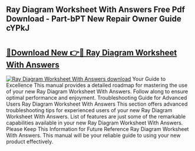 ## Ray Diagram Worksheet With Answers Free Pdf Download - Part-bPT New Repair Owner Guide cYPkJ

# <h2><a href="http://dfln1p2.blite.top/?on=Ray+Diagram+Worksheet+With+Answers">🔗Download New 👉🔴 Ray Diagram Worksheet With Answers</a></h2>

[![Ray Diagram Worksheet With Answers download](https://i.imgur.com/lujVjoI.png)](http://dfln1p2.blite.top/?on=Ray+Diagram+Worksheet+With+Answers)
Your Guide to Excellence This manual provides a detailed roadmap for mastering the use of your new Ray Diagram Worksheet With Answers. Follow along to ensure optimal performance and enjoyment. Troubleshooting Guide for Advanced Users Ray Diagram Worksheet With Answers This section offers advanced troubleshooting tips for experienced users of your new Ray Diagram Worksheet With Answers. List of features are just some of the remarkable capabilities available in your new Ray Diagram Worksheet With Answers. Please Keep This Information for Future Reference Ray Diagram Worksheet With Answers. This manual will be your reliable guide to using your new product effectively.
